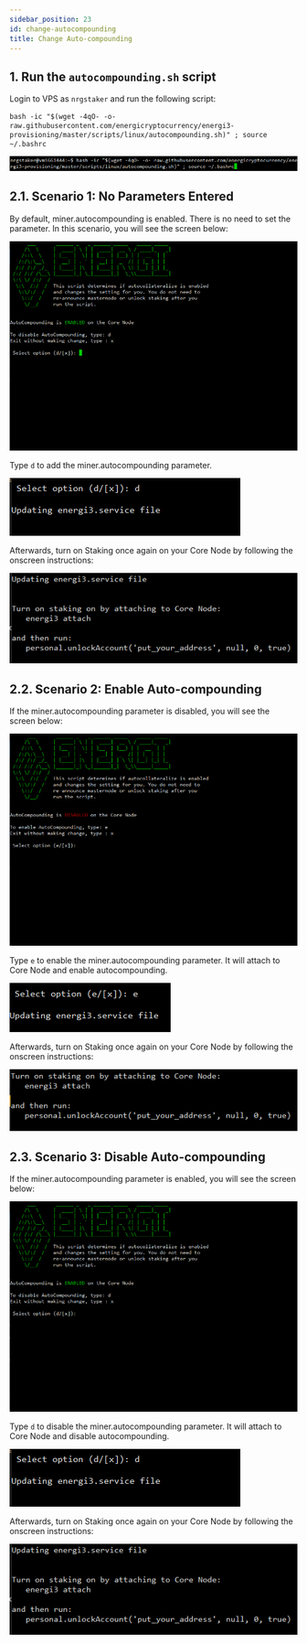 ```yaml
---
sidebar_position: 23
id: change-autocompounding
title: Change Auto-compounding
---
```


## 1. Run the `autocompounding.sh` script

Login to VPS as `nrgstaker` and run the following script:

```
bash -ic "$(wget -4qO- -o- raw.githubusercontent.com/energicryptocurrency/energi3-provisioning/master/scripts/linux/autocompounding.sh)" ; source ~/.bashrc
```

![auto-compounding_start_script.png](../assets/images/auto-compounding/auto-compounding_start_script.png)

## 2.1. Scenario 1: No Parameters Entered

By default, miner.autocompounding is enabled. There is no need to set the parameter. In this scenario, you will see the screen below:

![auto-compounding_parameter_not_entered.png](../assets/images/auto-compounding/auto-compounding_parameter_not_entered.png)

Type `d` to add the miner.autocompounding parameter.

![auto-compounding_set_on.png](../assets/images/auto-compounding/auto-compounding_set_off.png)

Afterwards, turn on Staking once again on your Core Node by following the onscreen instructions:

![auto-compounding_set_on.png](../assets/images/auto-compounding/auto-compounding_set_off_finish.png)

## 2.2. Scenario 2: Enable Auto-compounding

If the miner.autocompounding parameter is disabled, you will see the screen below:

![auto-compounding_not_set.png](../assets/images/auto-compounding/auto-compounding_disabled.png)

Type `e` to enable the miner.autocompounding parameter. It will attach to Core Node and enable autocompounding.

![auto-compounding_set_on.png](../assets/images/auto-compounding/auto-compounding_set_on.png)

Afterwards, turn on Staking once again on your Core Node by following the onscreen instructions:

![auto-compounding_set_on.png](../assets/images/auto-compounding/auto-compounding_set_on_finish.png)

## 2.3. Scenario 3: Disable Auto-compounding

If the miner.autocompounding parameter is enabled, you will see the screen below:

![auto-compounding_remove.png](../assets/images/auto-compounding/auto-compounding_enabled.png)

Type `d` to disable the miner.autocompounding parameter. It will attach to Core Node and disable autocompounding.

![auto-compounding_set_off.png](../assets/images/auto-compounding/auto-compounding_set_off.png)

Afterwards, turn on Staking once again on your Core Node by following the onscreen instructions:

![auto-compounding_set_on.png](../assets/images/auto-compounding/auto-compounding_set_off_finish.png)
